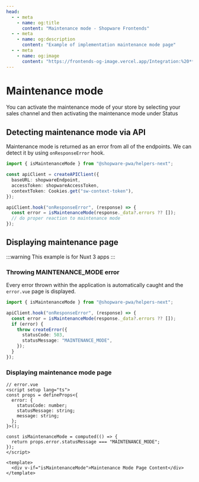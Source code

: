 ```yaml
---
head:
  - - meta
    - name: og:title
      content: "Maintenance mode - Shopware Frontends"
  - - meta
    - name: og:description
      content: "Example of implementation maintenance mode page"
  - - meta
    - name: og:image
      content: "https://frontends-og-image.vercel.app/Integration:%20**Maintenance%20Mode**?fontSize=100px"
---
```


# Maintenance mode

You can activate the maintenance mode of your store by selecting your sales channel and then activating the maintenance mode under Status

## Detecting maintenance mode via API

Maintenance mode is returned as an error from all of the endpoints. We can detect it by using `onResponseError` hook.

```ts
import { isMaintenanceMode } from "@shopware-pwa/helpers-next";

const apiClient = createAPIClient({
  baseURL: shopwareEndpoint,
  accessToken: shopwareAccessToken,
  contextToken: Cookies.get("sw-context-token"),
});

apiClient.hook("onResponseError", (response) => {
  const error = isMaintenanceMode(response._data?.errors ?? []);
  // do proper reaction to maintenance mode
});
```

## Displaying maintenance page

:::warning
This example is for Nuxt 3 apps
:::

### Throwing MAINTENANCE_MODE error

Every error thrown within the application is automatically caught and the `error.vue` page is displayed.

```ts
import { isMaintenanceMode } from "@shopware-pwa/helpers-next";

apiClient.hook("onResponseError", (response) => {
  const error = isMaintenanceMode(response._data?.errors ?? []);
  if (error) {
    throw createError({
      statusCode: 503,
      statusMessage: "MAINTENANCE_MODE",
    });
  }
});
```

### Displaying maintenance mode page

```vue
// error.vue
<script setup lang="ts">
const props = defineProps<{
  error: {
    statusCode: number;
    statusMessage: string;
    message: string;
  };
}>();

const isMaintenanceMode = computed(() => {
  return props.error.statusMessage === "MAINTENANCE_MODE";
});
</script>

<template>
  <div v-if="isMaintenanceMode">Maintenance Mode Page Content</div>
</template>
```
